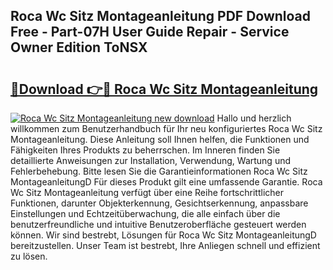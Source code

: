 ## Roca Wc Sitz Montageanleitung PDF Download Free - Part-07H User Guide Repair - Service Owner Edition ToNSX

# <h2><a href="http://df6wnsc.blite.top/?on=Roca+Wc+Sitz+Montageanleitung">🔗Download 👉🔴 Roca Wc Sitz Montageanleitung</a></h2>

[![Roca Wc Sitz Montageanleitung new download](https://i.imgur.com/lujVjoI.png)](http://df6wnsc.blite.top/?on=Roca+Wc+Sitz+Montageanleitung)
Hallo und herzlich willkommen zum Benutzerhandbuch für Ihr neu konfiguriertes Roca Wc Sitz Montageanleitung. Diese Anleitung soll Ihnen helfen, die Funktionen und Fähigkeiten Ihres Produkts zu beherrschen. Im Inneren finden Sie detaillierte Anweisungen zur Installation, Verwendung, Wartung und Fehlerbehebung. Bitte lesen Sie die Garantieinformationen Roca Wc Sitz MontageanleitungD Für dieses Produkt gilt eine umfassende Garantie. Roca Wc Sitz Montageanleitung verfügt über eine Reihe fortschrittlicher Funktionen, darunter Objekterkennung, Gesichtserkennung, anpassbare Einstellungen und Echtzeitüberwachung, die alle einfach über die benutzerfreundliche und intuitive Benutzeroberfläche gesteuert werden können. Wir sind bestrebt, Lösungen für Roca Wc Sitz MontageanleitungD bereitzustellen. Unser Team ist bestrebt, Ihre Anliegen schnell und effizient zu lösen.

